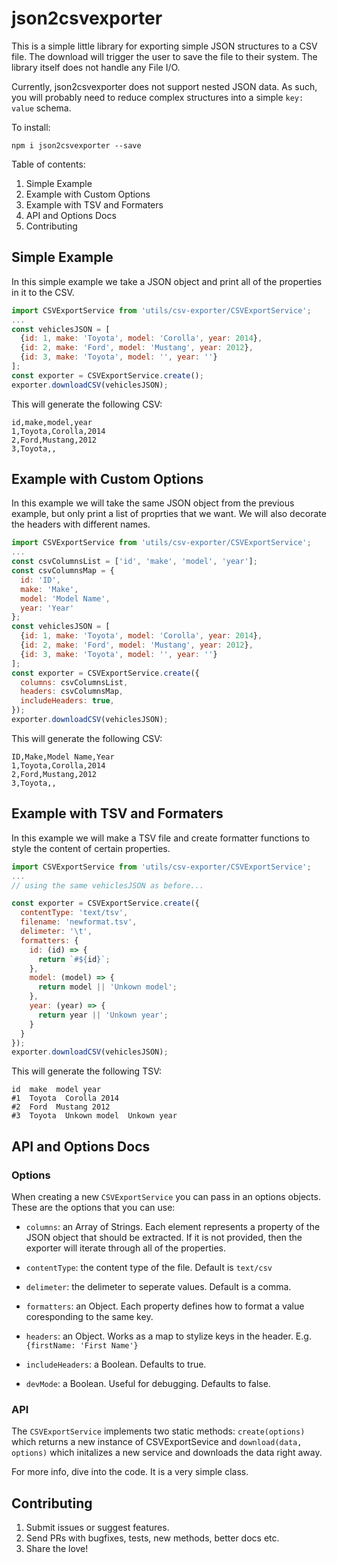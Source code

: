 # json2csvexporter

This is a simple little library for exporting simple JSON structures to a CSV file. The download will trigger the user to save the file to their system. The library itself does not handle any File I/O.

Currently, json2csvexporter does not support nested JSON data. As such, you will probably need to reduce complex structures into a simple `key: value` schema.

To install:

`npm i json2csvexporter --save`

Table of contents:

1. Simple Example
2. Example with Custom Options
3. Example with TSV and Formaters
4. API and Options Docs
5. Contributing

## Simple Example

In this simple example we take a JSON object and print all of the properties in it to the CSV.

```javascript
import CSVExportService from 'utils/csv-exporter/CSVExportService';
...
const vehiclesJSON = [
  {id: 1, make: 'Toyota', model: 'Corolla', year: 2014},
  {id: 2, make: 'Ford', model: 'Mustang', year: 2012},
  {id: 3, make: 'Toyota', model: '', year: ''}
];
const exporter = CSVExportService.create();
exporter.downloadCSV(vehiclesJSON);
```

This will generate the following CSV:

```csv
id,make,model,year
1,Toyota,Corolla,2014
2,Ford,Mustang,2012
3,Toyota,,
```

## Example with Custom Options

In this example we will take the same JSON object from the previous example, but only print a list of proprties that we want. We will also decorate the headers with different names.

```javascript
import CSVExportService from 'utils/csv-exporter/CSVExportService';
...
const csvColumnsList = ['id', 'make', 'model', 'year'];
const csvColumnsMap = {
  id: 'ID', 
  make: 'Make',
  model: 'Model Name', 
  year: 'Year'
};
const vehiclesJSON = [
  {id: 1, make: 'Toyota', model: 'Corolla', year: 2014},
  {id: 2, make: 'Ford', model: 'Mustang', year: 2012},
  {id: 3, make: 'Toyota', model: '', year: ''}
];
const exporter = CSVExportService.create({
  columns: csvColumnsList,
  headers: csvColumnsMap,
  includeHeaders: true,
});
exporter.downloadCSV(vehiclesJSON);
```
This will generate the following CSV:

```csv
ID,Make,Model Name,Year
1,Toyota,Corolla,2014
2,Ford,Mustang,2012
3,Toyota,,
```

## Example with TSV and Formaters

In this example we will make a TSV file and create formatter functions to style the content of certain properties.

```javascript
import CSVExportService from 'utils/csv-exporter/CSVExportService';
...
// using the same vehiclesJSON as before...

const exporter = CSVExportService.create({
  contentType: 'text/tsv',
  filename: 'newformat.tsv',
  delimeter: '\t',
  formatters: {
    id: (id) => {
      return `#${id}`;
    },
    model: (model) => {
      return model || 'Unkown model';
    },
    year: (year) => {
      return year || 'Unkown year';
    }
  }
});
exporter.downloadCSV(vehiclesJSON);

```

This will generate the following TSV:

```tsv
id  make  model year
#1  Toyota  Corolla 2014
#2  Ford  Mustang 2012
#3  Toyota  Unkown model  Unkown year
```

## API and Options Docs

### Options

When creating a new `CSVExportService` you can pass in an options objects. These are the options that you can use:

- `columns`: an Array of Strings. Each element represents a property of the JSON object that should be extracted. If it is not provided, then the exporter will iterate through all of the properties.

- `contentType`: the content type of the file. Default is `text/csv`

- `delimeter`: the delimeter to seperate values. Default is a comma.

- `formatters`: an Object. Each property defines how to format a value coresponding to the same key.

- `headers`: an Object. Works as a map to stylize keys in the header. E.g. `{firstName: 'First Name'}`

- `includeHeaders`: a Boolean. Defaults to true.

- `devMode`: a Boolean. Useful for debugging. Defaults to false.

### API

The `CSVExportService` implements two static methods: `create(options)` which returns a new instance of CSVExportSevice and `download(data, options)` which initalizes a new service and downloads the data right away.

For more info, dive into the code. It is a very simple class.


## Contributing

1. Submit issues or suggest features.
2. Send PRs with bugfixes, tests, new methods, better docs etc.
3. Share the love!
